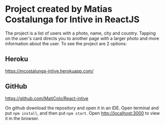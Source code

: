 # Project created by Matias Costalunga for Intive in ReactJS

The project is a list of users with a photo, name, city and country.
Tapping on the user's card directs you to another page with a larger photo and more information about the user.
To see the project are 2 options:

## Heroku

https://mcostalunga-intive.herokuapp.com/

## GitHub

https://github.com/MatiColo/React-intive

On github download the repository and open it in an IDE.
Open terminal and put `npm install`, and then put `npm start`.
Open [http://localhost:3000](http://localhost:3000) to view it in the browser.
